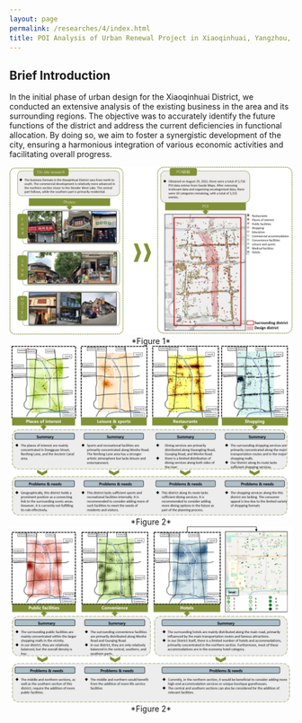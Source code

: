 ```yaml
---
layout: page
permalink: /researches/4/index.html
title: POI Analysis of Urban Renewal Project in Xiaoqinhuai, Yangzhou, Jiangsu Province
---
```


##  Brief Introduction

In the initial phase of urban design for the Xiaoqinhuai District, we conducted an extensive analysis of the existing business in the area and its surrounding regions. The objective was to accurately identify the future functions of the district and address the current deficiencies in functional allocation. By doing so, we aim to foster a synergistic development of the city, ensuring a harmonious integration of various economic activities and facilitating overall progress.

<center>

<img src="/researches/4/d1.png">
*Figure 1*

<img src="/researches/4/d2.png">
*Figure 2*

<img src="/researches/4/d3.png">
*Figure 2*

</center>